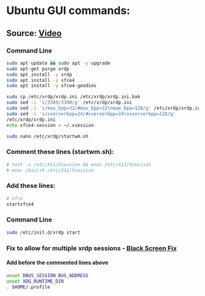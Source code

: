 # Ubuntu GUI commands:

## Source: [Video](https://www.youtube.com/watch?v=IL7Jd9rjgrM&ab_channel=DavidBombal)

### Command Line
```sh
sudo apt update && sudo apt -y upgrade
sudo apt-get purge xrdp
sudo apt install -y xrdp
sudo apt install -y xfce4
sudo apt install -y xfce4-goodies

sudo cp /etc/xrdp/xrdp.ini /etc/xrdp/xrdp.ini.bak
sudo sed -i 's/3389/3390/g' /etc/xrdp/xrdp.ini
sudo sed -i 's/max_bpp=32/#max_bpp=32\nmax_bpp=128/g' /etc/xrdp/xrdp.ini
sudo sed -i 's/xserverbpp=24/#xserverbpp=24\nxserverbpp=128/g'
/etc/xrdp/xrdp.ini
echo xfce4-session > ~/.xsession

sudo nano /etc/xrdp/startwm.sh
```
### Comment these lines (startwm.sh):
```sh
# test -x /etc/X11/Xsession && exec /etc/X11/Xsession
# exec /bin/sh /etc/X11/Xsession
```
### Add these lines:
```sh
# xfce
startxfce4
```

### Command Line
```sh
sudo /etc/init.d/xrdp start
```

### Fix to allow for multiple xrdp sessions - [Black Screen Fix](http://catch22cats.blogspot.com/2018/05/xrdp-blank-screen-with-ubuntu-1804.html)
#### Add before the commented lines above
```sh
unset DBUS_SESSION_BUS_ADDRESS
unset XDG_RUNTIME_DIR
. $HOME/.profile
```
